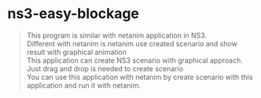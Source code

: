 # ns3-easy-blockage

> This program is similar with netanim application in NS3.  
> Different with netanim is netanim use created scenario and show result with graphical animation  
> This application can create NS3 scenario with graphical approach. Just drag and drop is needed to create scenario  
> You can use this application with netanim by create scenario with this application and run it with netanim.  
